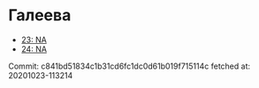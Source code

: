 # Галеева
- [23: NA](23.md)
- [24: NA](24.md)

Commit: c841bd51834c1b31cd6fc1dc0d61b019f715114c
 fetched at: 20201023-113214
